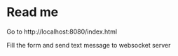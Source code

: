 # Read me

Go to
http://localhost:8080/index.html

Fill the form and send text message to websocket server